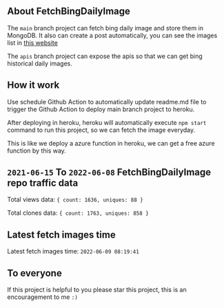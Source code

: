 ## About FetchBingDailyImage

The `main` branch project can fetch bing daily image and store them in MongoDB.
It also can create a post automatically, you can see the images list in [this website](https://oursalbum.netlify.app)

The `apis` branch project can expose the apis so that we can get bing historical daily images.

## How it work

Use schedule Github Action to automatically update readme.md file to trigger the Github Action to deploy main branch project to heroku.

After deploying in heroku, heroku will automatically execute `npm start` command to run this project, so we can fetch the image everyday.

This is like we deploy a azure function in heroku, we can get a free azure function by this way.

## `2021-06-15` To `2022-06-08` FetchBingDailyImage repo traffic data

Total views data: `{ count: 1636, uniques: 88 }`

Total clones data: `{ count: 1763, uniques: 858 }`

## Latest fetch images time

Latest fetch images time: `2022-06-09 08:19:41`

## To everyone

If this project is helpful to you please star this project, this is an encouragement to me `:)`



